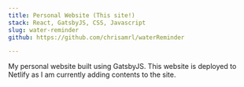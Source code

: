 ```yaml
---
title: Personal Website (This site!)
stack: React, GatsbyJS, CSS, Javascript
slug: water-reminder
github: https://github.com/chrisamrl/waterReminder

---
```


My personal website built using GatsbyJS. This website is deployed to Netlify as I am currently adding contents to the site. 